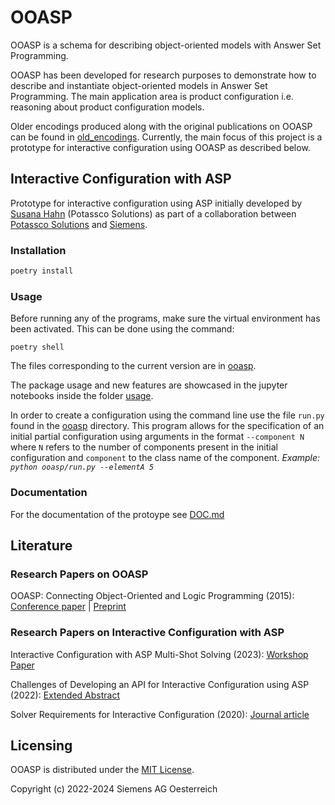 # OOASP

OOASP is a schema for describing object-oriented models with Answer Set Programming.

OOASP has been developed for research purposes to demonstrate how to describe and instantiate object-oriented models in Answer Set Programming. 
The main application area is product configuration i.e. reasoning about product configuration models.

Older encodings produced along with the original publications on OOASP can be found in [old_encodings](old_encodings).
Currently, the main focus of this project is a prototype for interactive configuration using OOASP as described below.

## Interactive Configuration with ASP

Prototype for interactive configuration using ASP initially developed by [Susana Hahn](https://github.com/susuhahnml) (Potassco Solutions) as part of a collaboration between [Potassco Solutions](https://potassco.com/) and [Siemens](https://www.siemens.com/innovation).

### Installation

```bash
poetry install
```

### Usage

Before running any of the programs, make sure the virtual environment has been activated. This can be done using the command:
```
poetry shell
```

The files corresponding to the current version are in [ooasp](ooasp).

The package usage and new features are showcased in the jupyter notebooks inside the folder [usage](usage).

In order to create a configuration using the command line use the file `run.py` found in the [ooasp](ooasp) directory. This program allows for the specification of an initial partial configuration using arguments in the format `--component N` where `N` refers to the number of components present in the initial configuration and `component` to the class name of the component. *Example: `python ooasp/run.py --elementA 5`*

### Documentation

For the documentation of the protoype see [DOC.md](DOC.md)

## Literature

### Research Papers on OOASP

OOASP: Connecting Object-Oriented and Logic Programming (2015): [Conference paper](https://doi.org/10.1007/978-3-319-23264-5_28) | [Preprint](https://arxiv.org/abs/1508.03032)

### Research Papers on Interactive Configuration with ASP

Interactive Configuration with ASP Multi-Shot Solving (2023): [Workshop Paper](https://ceur-ws.org/Vol-3509/paper13.pdf )

Challenges of Developing an API for Interactive Configuration using ASP (2022): [Extended Abstract](http://www.kr.tuwien.ac.at/events/taasp22/papers/TAASP_2022_paper_5.pdf)

Solver Requirements for Interactive Configuration (2020): [Journal article](https://www.jucs.org/jucs_26_3/solver_requirements_for_interactive.html)

## Licensing

OOASP is distributed under the [MIT License](LICENSE).

Copyright (c) 2022-2024 Siemens AG Oesterreich
